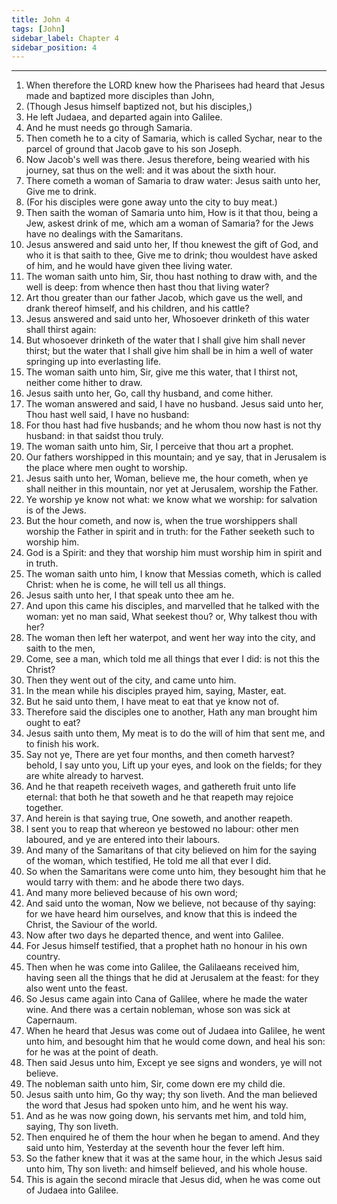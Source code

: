 ```yaml
---
title: John 4
tags: [John]
sidebar_label: Chapter 4
sidebar_position: 4
---
```


---
1. When therefore the LORD knew how the Pharisees had heard that Jesus made and baptized more disciples than John,
2. (Though Jesus himself baptized not, but his disciples,)
3. He left Judaea, and departed again into Galilee.
4. And he must needs go through Samaria.
5. Then cometh he to a city of Samaria, which is called Sychar, near to the parcel of ground that Jacob gave to his son Joseph.
6. Now Jacob's well was there. Jesus therefore, being wearied with his journey, sat thus on the well: and it was about the sixth hour.
7. There cometh a woman of Samaria to draw water: Jesus saith unto her, Give me to drink.
8. (For his disciples were gone away unto the city to buy meat.)
9. Then saith the woman of Samaria unto him, How is it that thou, being a Jew, askest drink of me, which am a woman of Samaria? for the Jews have no dealings with the Samaritans.
10. Jesus answered and said unto her, If thou knewest the gift of God, and who it is that saith to thee, Give me to drink; thou wouldest have asked of him, and he would have given thee living water.
11. The woman saith unto him, Sir, thou hast nothing to draw with, and the well is deep: from whence then hast thou that living water?
12. Art thou greater than our father Jacob, which gave us the well, and drank thereof himself, and his children, and his cattle?
13. Jesus answered and said unto her, Whosoever drinketh of this water shall thirst again:
14. But whosoever drinketh of the water that I shall give him shall never thirst; but the water that I shall give him shall be in him a well of water springing up into everlasting life.
15. The woman saith unto him, Sir, give me this water, that I thirst not, neither come hither to draw.
16. Jesus saith unto her, Go, call thy husband, and come hither.
17. The woman answered and said, I have no husband. Jesus said unto her, Thou hast well said, I have no husband:
18. For thou hast had five husbands; and he whom thou now hast is not thy husband: in that saidst thou truly.
19. The woman saith unto him, Sir, I perceive that thou art a prophet.
20. Our fathers worshipped in this mountain; and ye say, that in Jerusalem is the place where men ought to worship.
21. Jesus saith unto her, Woman, believe me, the hour cometh, when ye shall neither in this mountain, nor yet at Jerusalem, worship the Father.
22. Ye worship ye know not what: we know what we worship: for salvation is of the Jews.
23. But the hour cometh, and now is, when the true worshippers shall worship the Father in spirit and in truth: for the Father seeketh such to worship him.
24. God is a Spirit: and they that worship him must worship him in spirit and in truth.
25. The woman saith unto him, I know that Messias cometh, which is called Christ: when he is come, he will tell us all things.
26. Jesus saith unto her, I that speak unto thee am he.
27. And upon this came his disciples, and marvelled that he talked with the woman: yet no man said, What seekest thou? or, Why talkest thou with her?
28. The woman then left her waterpot, and went her way into the city, and saith to the men,
29. Come, see a man, which told me all things that ever I did: is not this the Christ?
30. Then they went out of the city, and came unto him.
31. In the mean while his disciples prayed him, saying, Master, eat.
32. But he said unto them, I have meat to eat that ye know not of.
33. Therefore said the disciples one to another, Hath any man brought him ought to eat?
34. Jesus saith unto them, My meat is to do the will of him that sent me, and to finish his work.
35. Say not ye, There are yet four months, and then cometh harvest? behold, I say unto you, Lift up your eyes, and look on the fields; for they are white already to harvest.
36. And he that reapeth receiveth wages, and gathereth fruit unto life eternal: that both he that soweth and he that reapeth may rejoice together.
37. And herein is that saying true, One soweth, and another reapeth.
38. I sent you to reap that whereon ye bestowed no labour: other men laboured, and ye are entered into their labours.
39. And many of the Samaritans of that city believed on him for the saying of the woman, which testified, He told me all that ever I did.
40. So when the Samaritans were come unto him, they besought him that he would tarry with them: and he abode there two days.
41. And many more believed because of his own word;
42. And said unto the woman, Now we believe, not because of thy saying: for we have heard him ourselves, and know that this is indeed the Christ, the Saviour of the world.
43. Now after two days he departed thence, and went into Galilee.
44. For Jesus himself testified, that a prophet hath no honour in his own country.
45. Then when he was come into Galilee, the Galilaeans received him, having seen all the things that he did at Jerusalem at the feast: for they also went unto the feast.
46. So Jesus came again into Cana of Galilee, where he made the water wine. And there was a certain nobleman, whose son was sick at Capernaum.
47. When he heard that Jesus was come out of Judaea into Galilee, he went unto him, and besought him that he would come down, and heal his son: for he was at the point of death.
48. Then said Jesus unto him, Except ye see signs and wonders, ye will not believe.
49. The nobleman saith unto him, Sir, come down ere my child die.
50. Jesus saith unto him, Go thy way; thy son liveth. And the man believed the word that Jesus had spoken unto him, and he went his way.
51. And as he was now going down, his servants met him, and told him, saying, Thy son liveth.
52. Then enquired he of them the hour when he began to amend. And they said unto him, Yesterday at the seventh hour the fever left him.
53. So the father knew that it was at the same hour, in the which Jesus said unto him, Thy son liveth: and himself believed, and his whole house.
54. This is again the second miracle that Jesus did, when he was come out of Judaea into Galilee.